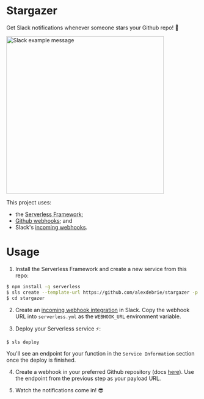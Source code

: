 # Stargazer

Get Slack notifications whenever someone stars your Github repo! 🌟

<img width="412" alt="Slack example message" src="https://user-images.githubusercontent.com/6509926/32450649-5c1a4e82-c2da-11e7-98a4-2a9ec1cd2ab7.png">

This project uses:

- the [Serverless Framework](https://serverless.com/);
- [Github webhooks](https://developer.github.com/webhooks/); and
- Slack's [incoming webhooks](https://api.slack.com/incoming-webhooks).

# Usage

1. Install the Serverless Framework and create a new service from this repo:

  ```bash
  $ npm install -g serverless
  $ sls create --template-url https://github.com/alexdebrie/stargazer -p stargazer
  $ cd stargazer
  ```

2. Create an [incoming webhook integration](https://my.slack.com/services/new/incoming-webhook/) in Slack. Copy the webhook URL into `serverless.yml` as the `WEBHOOK_URL` environment variable.

3. Deploy your Serverless service ⚡️:

  ```bash
  $ sls deploy
  ```

  You'll see an endpoint for your function in the `Service Information` section once the deploy is finished.

4. Create a webhook in your preferred Github repository (docs [here](https://developer.github.com/webhooks/creating/)). Use the endpoint from the previous step as your payload URL.

5. Watch the notifications come in! 😎
